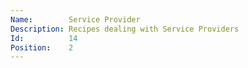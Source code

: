 ```yaml
---
Name:        Service Provider
Description: Recipes dealing with Service Providers
Id:          14
Position:    2
---
```

